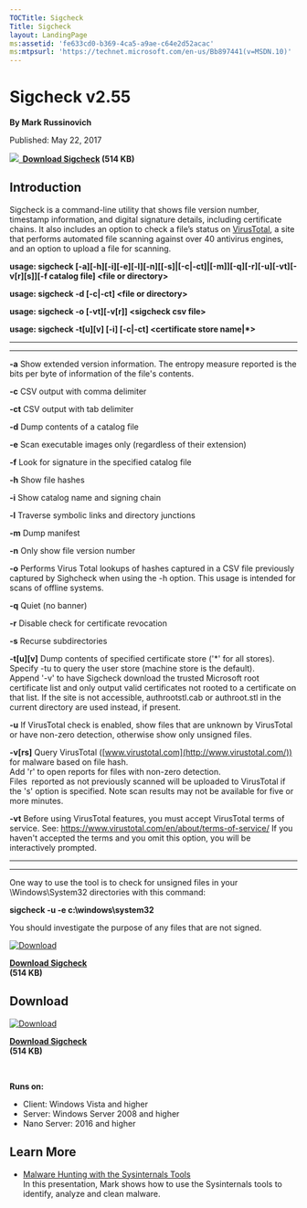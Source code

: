 ```yaml
--- 
TOCTitle: Sigcheck
Title: Sigcheck
layout: LandingPage
ms:assetid: 'fe633cd0-b369-4ca5-a9ae-c64e2d52acac'
ms:mtpsurl: 'https://technet.microsoft.com/en-us/Bb897441(v=MSDN.10)'
---
```


Sigcheck v2.55
==============

**By Mark Russinovich**

Published: May 22, 2017

**[![](/media/landing/sysinternals/download_sm.png)
 Download
Sigcheck](https://download.sysinternals.com/files/sigcheck.zip) (514
KB)**


## Introduction

Sigcheck is a command-line utility that shows file version number,
timestamp information, and digital signature details, including
certificate chains. It also includes an option to check a file’s status
on [VirusTotal](http://www.virustotal.com/), a site that performs
automated file scanning against over 40 antivirus engines, and an option
to upload a file for scanning.

**usage: sigcheck
\[-a\]\[-h\]\[-i\]\[-e\]\[-l\]\[-n\]\[\[-s\]|\[-c|-ct\]|\[-m\]\]\[-q\]\[-r\]\[-u\]\[-vt\]\[-v\[r\]\[s\]\]\[-f
catalog file\] &lt;file or directory&gt;**

**usage: sigcheck -d \[-c|-ct\] &lt;file or directory&gt;**

**usage: sigcheck -o \[-vt\]\[-v\[r\]\] &lt;sigcheck csv file&gt;**

**usage: sigcheck -t\[u\]\[v\] \[-i\] \[-c|-ct\] &lt;certificate store
name|\*&gt;**

 
------------------ 
--------------------------------------------------------------------------------------------------------------------------------------------------------------------------------------------------------------------------------------------------------------------------------------
  **-a**             Show extended version information. The entropy measure reported is the bits per byte of information of the file's contents.

  **-c**             CSV output with comma delimiter

  **-ct**            CSV output with tab delimiter

  **-d**             Dump contents of a catalog file

  **-e**             Scan executable images only (regardless of their extension)

  **-f**             Look for signature in the specified catalog file

  **-h**             Show file hashes

  **-i**             Show catalog name and signing chain

  **-l**             Traverse symbolic links and directory junctions

  **-m**             Dump manifest

  **-n**             Only show file version number

  **-o**             Performs Virus Total lookups of hashes captured in a CSV file previously captured by Sighcheck when using the -h option. This usage is intended for scans of offline systems.

  **-q**             Quiet (no banner)

  **-r**             Disable check for certificate revocation

  **-s**             Recurse subdirectories

  **-t\[u\]\[v\]**   Dump contents of specified certificate store ('\*' for all stores).  
                     Specify -tu to query the user store (machine store is the default).  
                     Append '-v' to have Sigcheck download the trusted Microsoft root certificate list and only output valid certificates not rooted to a certificate on that list. If the site is not accessible, authrootstl.cab or authroot.stl in the current directory are used instead, if present.

  **-u**             If VirusTotal check is enabled, show files that are unknown by VirusTotal or have non-zero detection, otherwise show only unsigned files.

  **-v\[rs\]**       Query VirusTotal ([www.virustotal.com](http://www.virustotal.com/)) for malware based on file hash.  
                     Add 'r' to open reports for files with non-zero detection.  
                     Files  reported as not previously scanned will be uploaded to VirusTotal if the 's' option is specified. Note scan results may not be available for five or more minutes.

  **-vt**            Before using VirusTotal features, you must accept VirusTotal terms of service. See: <https://www.virustotal.com/en/about/terms-of-service/> If you haven't accepted the terms and you omit this option, you will be interactively prompted.
 
------------------ 
--------------------------------------------------------------------------------------------------------------------------------------------------------------------------------------------------------------------------------------------------------------------------------------

One way to use the tool is to check for unsigned files in your
\\Windows\\System32 directories with this command:

**sigcheck -u -e c:\\windows\\system32**

You should investigate the purpose of any files that are not signed.  
  

[![Download](/media/landing/sysinternals/download_sm.png "Download")
](https://download.sysinternals.com/files/sigcheck.zip)

[**Download Sigcheck**  
](https://download.sysinternals.com/files/sigcheck.zip)**(514 KB)**


<div class="RightAdRail">

<div>


## Download

[![Download](/media/landing/sysinternals/download_sm.png "Download")
](https://download.sysinternals.com/files/sigcheck.zip)

[**Download Sigcheck**  
](https://download.sysinternals.com/files/sigcheck.zip)**(514 KB)**

 

**Runs on:**

-   Client: Windows Vista and higher
-   Server: Windows Server 2008 and higher
-   Nano Server: 2016 and higher



## Learn More

-   [Malware Hunting with the Sysinternals
    Tools](http://channel9.msdn.com/events/teched/northamerica/2013/atc-b308#fbid=mb6_bvqq9jj)  
    In this presentation, Mark shows how to use the Sysinternals tools
    to identify, analyze and clean malware.



